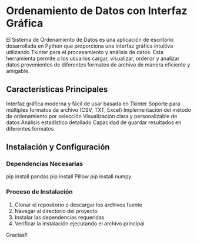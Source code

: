 #  Ordenamiento de Datos con Interfaz Gráfica
El Sistema de Ordenamiento de Datos es una aplicación de escritorio desarrollada en Python que proporciona una interfaz gráfica intuitiva utilizando Tkinter para el procesamiento y análisis de datos. Esta herramienta permite a los usuarios cargar, visualizar, ordenar y analizar datos provenientes de diferentes formatos de archivo de manera eficiente y amigable.

## Características Principales
Interfaz gráfica moderna y fácil de usar basada en Tkinter
Soporte para múltiples formatos de archivo (CSV, TXT, Excel)
Implementación del método de ordenamiento por selección
Visualización clara y personalizable de datos
Análisis estadístico detallado
Capacidad de guardar resultados en diferentes formatos

## Instalación y Configuración

### Dependencias Necesarias
pip install pandas
pip install Pillow
pip install numpy

### Proceso de Instalación
1. Clonar el repositorio o descargar los archivos fuente
2. Navegar al directorio del proyecto
3. Instalar las dependencias requeridas
4. Verificar la instalación ejecutando el archivo principal

Gracias!!
